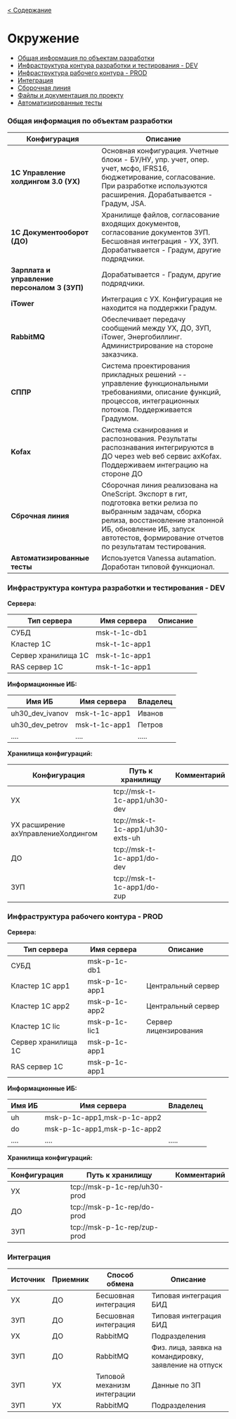 
[< Содержание](/README.md)
# Окружение

* [Общая информация по объектам разработки](#общая-информация-по-объектам-разработки)
* [Инфраструктура контура разработки и тестирования - DEV](#инфраструктура-dev)
* [Инфраструктура рабочего контура - PROD](#инфраструктура-prod)
* [Интеграция](#интеграция)
* [Сборочная линия](/)
* [Файлы и документация по проекту](/)
* [Автоматизированные тесты](/)


### Общая информация по объектам разработки
<a id="markdown-общая-информация-по-объектам-разработки" name="общая-информация-по-объектам-разработки"></a>

| Конфигурация                     | Описание                                                     |
| -------------------------------- | ------------------------------------------------------------ |
| **1С Управление холдингом 3.0 (УХ)** | Основная конфигурация. Учетные блоки - БУ/НУ, упр. учет, опер. учет, мсфо, IFRS16, бюджетирование, согласование.  При разработке используются расширения. Дорабатывается - Градум, JSA. |
| **1С Документооборот (ДО)**                           | Хранилище файлов, согласование входящих документов, согласование документов ЗУП. Бесшовная интеграция - УХ, ЗУП. Дорабатывается - Градум, другие подрядчики. |
| **Зарплата и управление персоналом 3 (ЗУП)**                       | Дорабатывается - Градум, другие подрядчики. |
| **iTower**                          | Интеграция с УХ. Конфигурация не находится на поддержки Градум. |
| **RabbitMQ**                          | Обеспечивает передачу сообщений между УХ, ДО, ЗУП, iTower, Энергобиллинг. Администрирование на стороне заказчика.|
| **СППР**                         | Система проектирования прикладных решений -- управление функциональными требованиями, описание функций, процессов, интеграционных потоков. Поддерживается Градумом. |
| **Kofax**                         | Система сканирования и распознования. Результаты распознавания интегрируются в ДО через web веб сервис axKofax. Поддерживаем интеграцию на стороне ДО |
| **Сброчная линия**                         | Сборочная линия реализована на OneScript. Экспорт в гит, подготовка ветки релиза по выбранным задачам, сборка релиза, восстановление эталонной ИБ, обновление ИБ, запуск автотестов, формирование отчетов по результатам тестирования. |
| **Автоматизированные тесты**                         | Испоьзуется Vanessa autamation. Доработан типовой функционал. |


### Инфраструктура контура разработки и тестирования - DEV
<a id="markdown-инфраструктура-dev" name="инфраструктура-dev"></a>

**Сервера:**

| Тип сервера     | Имя сервера                |  Описание                                       |
| --------------- | -------------------------- | ----------------------------------------------- |
| СУБД | msk-t-1c-db1 | |
| Кластер 1С | msk-t-1c-app1 | |
| Сервер хранилища 1С | msk-t-1c-app1 | |
| RAS сервер 1С | msk-t-1c-app1 | |

**Информационные ИБ:**

| Имя ИБ          | Имя сервера                |  Владелец           |
| --------------- | -------------------------- | ------------------- |
| uh30_dev_ivanov | msk-t-1c-app1 | Иванов |
| uh30_dev_petrov | msk-t-1c-app1 | Петров |
| .... | .... | ..... |

**Хранилища конфигураций:**

| Конфигурация          | Путь к хранилищу     |  Комментарий           |
| --------------- | -------------------------- | ------------------- |
| УХ | tcp://msk-t-1c-app1/uh30-dev |  |
| УХ расширение ахУправлениеХолдингом| tcp://msk-t-1c-app1/uh30-exts-uh |  |
| ДО | tcp://msk-t-1c-app1/do-dev  |  |
| ЗУП | tcp://msk-t-1c-app1/do-zup  |  |

### Инфраструктура рабочего контура - PROD
<a id="markdown-инфраструктура-prod" name="инфраструктура-prod"></a>

**Сервера:**

| Тип сервера     | Имя сервера                |  Описание                                       |
| --------------- | -------------------------- | ----------------------------------------------- |
| СУБД | msk-p-1c-db1 | |
| Кластер 1С app1 | msk-p-1c-app1 | Центральный сервер | 
| Кластер 1С app2 | msk-p-1c-app2 | Центральный сервер | 
| Кластер 1С lic | msk-p-1c-lic1 | Сервер лицензирования | 
| Сервер хранилища 1С | msk-p-1c-app1 | |
| RAS сервер 1С | msk-p-1c-app1 | |

**Информационные ИБ:**

| Имя ИБ          | Имя сервера                |  Владелец           |
| --------------- | -------------------------- | ------------------- |
| uh | msk-p-1c-app1,msk-p-1c-app2 |  |
| do | msk-p-1c-app1,msk-p-1c-app2  |  |
| .... | .... | ..... |

**Хранилища конфигураций:**

| Конфигурация          | Путь к хранилищу     |  Комментарий           |
| --------------- | -------------------------- | ------------------- |
| УХ | tcp://msk-p-1c-rep/uh30-prod |  |
| ДО | tcp://msk-p-1c-rep/do-prod  |  |
| ЗУП | tcp://msk-p-1c-rep/zup-prod  |  |


### Интеграция
<a id="markdown-интеграция" name="интеграция"></a>


|  Источник        | Приемник     |  Способ обмена           |  Описание |
| --------------- | -------------------------- | ------------------- | ---------------- |
| УХ  | ДО | Бесшовная интеграция | Типовая интеграция БИД |
| ЗУП | ДО | Бесшовная интеграция | Типовая интеграция БИД |
| УХ  | ДО | RabbitMQ | Подразделения |
| ЗУП  | ДО | RabbitMQ | Физ. лица, заявка на командировку, заявление на отпуск |
| ЗУП  | УХ | Типовой механизм интеграции | Данные по ЗП |
| ЗУП  | УХ | RabbitMQ | Подразделения|
